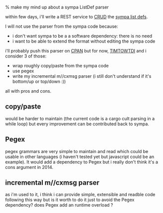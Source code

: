 % make my mind up about a sympa ListDef parser

within few days, i'll write a REST service to
[CRUD](http://en.wikipedia.org/wiki/Create,_read,_update_and_delete) the 
[sympa list defs](https://www.sympa.org/manual_6.3/list-definition#list_configuration_file). 

I will not use the parser from the sympa code because:

* i don't want sympa to be a a software dependency: there is no need 
* i want to be able to extend the format without editing the sympa code

i'll probably push this parser on [CPAN](http://metacpan.org) but for now,
[TIMTOWTDI](http://en.wikipedia.org/wiki/There%27s_more_than_one_way_to_do_it) and i consider 3 of those:

* wrap roughly copy/paste from the sympa code
* use pegex
* write my incremental m//cxmsg parser (i still don't understand if it's bottom/up or top/down :))

all with pros and cons. 

## copy/paste

would be harder to maintain (the current code is a cargo cult parsing in a
while loop) but every improvement can be contributed back to sympa.

## Pegex

pegex grammars are very simple to maintain and read which could be usable in 
other languages (i haven't tested yet but javascript could be an example). It
would add a dependency to Pegex but i really don't think it's a cons argument
in 2014.

## incremental m//cxmsg parser

as i'm used to it, i think i can provide simple, extensible and readble code
following this way but is it worth to do it just to avoid the Pegex dependency?
does Pegex add an runtime overload ? 
